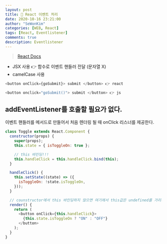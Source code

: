 ```yaml
---
layout: post
title: 🎅 React 이벤트 처리
date: 2020-10-16 23:21:00
author: "SeWonKim"
categories: [WEB, React]
tags: [React, Eventlistener]
comments: true
description: Eventlistener
---
```


> [React Docs](https://ko.reactjs.org/docs/handling-events.html)

- JSX 사용 👉 함수로 이벤트 핸들러 전달 (문자열 X)
- camelCase 사용

```javascript
<button onClick={goSubmit}> submit </button> 👉 react

<button onclick="goSubmit()"> submit </button> 👉 js
```

## addEventListener를 호출할 필요가 없다.

이벤트 핸들러를 메서드로 만들어서 처음 렌더링 될 때 onClick 리스너를 제공한다.

```javascript
class Toggle extends React.Component {
  constructor(props) {
    super(props);
    this.state = { isToggleOn: true };

    // this 바인딩!!!
    this.handleClick = this.handleClick.bind(this);
  }

  handleClick() {
    this.setState((state) => ({
      isToggleOn: !state.isToggleOn,
    }));
  }

  // counstructor에서 this 바인딩하지 않으면 여기에서 this값은 undefined를 가리킨다.
  render() {
    return (
      <button onClick={this.handleClick}>
        {this.state.isToggleOn ? "ON" : "OFF"}
      </button>
    );
  }
}
```
